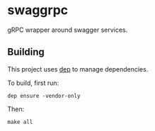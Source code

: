 # swaggrpc
gRPC wrapper around swagger services.

## Building

This project uses [dep](https://github.com/golang/dep) to manage dependencies.

To build, first run:

```
dep ensure -vendor-only
```

Then:

```
make all
```
